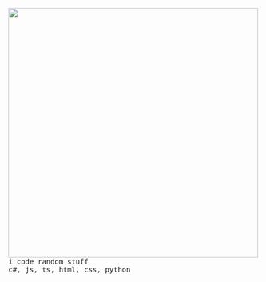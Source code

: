 <p align='center'>
 <p>
  <img src="https://i.imgur.com/Hp0z7cn.gif" width="500" align="left">
   <p>
    <samp>
      <br>
      <br>
      <br>
      <br>
      <br>
      <br>
      <br>
      <br>
      <br>
      <br>
      <br>
      <br>
      <br>
      <br>
      <br>
      <br>
      <br>
      i code random stuff
      <br>
      c#, js, ts, html, css, python
      <br>
      <br>
     </samp>
   </p>
 </p>
</p>
